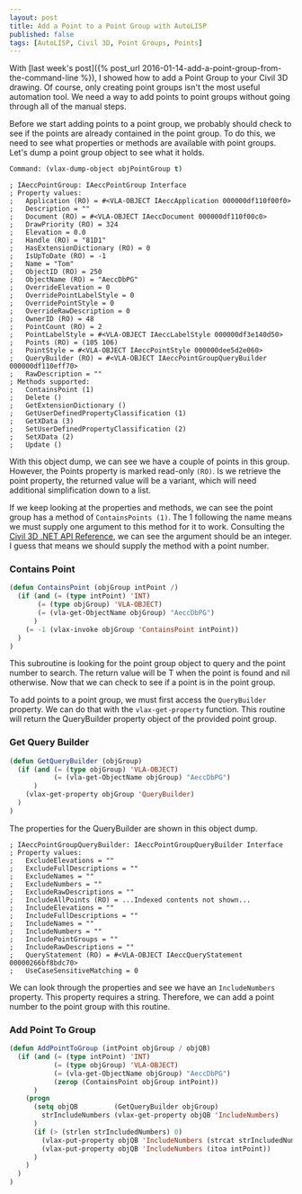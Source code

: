 ```yaml
---
layout: post
title: Add a Point to a Point Group with AutoLISP
published: false
tags: [AutoLISP, Civil 3D, Point Groups, Points]
---
```

With [last week's post]({% post_url 2016-01-14-add-a-point-group-from-the-command-line %}), I showed how to add a Point Group to your Civil 3D drawing.  Of course, only creating point groups isn't the most useful automation tool.  We need a way to add points to point groups without going through all of the manual steps.

Before we start adding points to a point group, we probably should check to see if the points are already contained in the point group.  To do this, we need to see what properties or methods are available with point groups.  Let's dump a point group object to see what it holds.

```lisp
Command: (vlax-dump-object objPointGroup t)
```

```text
; IAeccPointGroup: IAeccPointGroup Interface
; Property values:
;   Application (RO) = #<VLA-OBJECT IAeccApplication 000000df110f00f0>
;   Description = ""
;   Document (RO) = #<VLA-OBJECT IAeccDocument 000000df110f00c0>
;   DrawPriority (RO) = 324
;   Elevation = 0.0
;   Handle (RO) = "81D1"
;   HasExtensionDictionary (RO) = 0
;   IsUpToDate (RO) = -1
;   Name = "Tom"
;   ObjectID (RO) = 250
;   ObjectName (RO) = "AeccDbPG"
;   OverrideElevation = 0
;   OverridePointLabelStyle = 0
;   OverridePointStyle = 0
;   OverrideRawDescription = 0
;   OwnerID (RO) = 48
;   PointCount (RO) = 2
;   PointLabelStyle = #<VLA-OBJECT IAeccLabelStyle 000000df3e140d50>
;   Points (RO) = (105 106)
;   PointStyle = #<VLA-OBJECT IAeccPointStyle 000000dee5d2e060>
;   QueryBuilder (RO) = #<VLA-OBJECT IAeccPointGroupQueryBuilder 000000df110eff70>
;   RawDescription = ""
; Methods supported:
;   ContainsPoint (1)
;   Delete ()
;   GetExtensionDictionary ()
;   GetUserDefinedPropertyClassification (1)
;   GetXData (3)
;   SetUserDefinedPropertyClassification (2)
;   SetXData (2)
;   Update ()
```

With this object dump, we can see we have a couple of points in this group.  However, the Points property is marked read-only `(RO)`.  Is we retrieve the point property, the returned value will be a variant, which will need additional simplification down to a list.

If we keep looking at the properties and methods, we can see the point group has a method of `ContainsPoints (1)`.  The 1 following the name means we must supply one argument to this method for it to work.  Consulting the [Civil 3D .NET API Reference](http://docs.autodesk.com/CIV3D/2015/ENU/API_Reference_Guide/html/57e2c379-a23b-fa8d-943d-c34b6b9d7142.htm), we can see the argument should be an integer.  I guess that means we should supply the method with a point number.

### <a name="containspoint">Contains Point</a>

```lisp
(defun ContainsPoint (objGroup intPoint /)
  (if (and (= (type intPoint) 'INT)
       (= (type objGroup) 'VLA-OBJECT)
       (= (vla-get-ObjectName objGroup) "AeccDbPG")
      )
    (= -1 (vlax-invoke objGroup 'ContainsPoint intPoint))
  )
)
```

This subroutine is looking for the point group object to query and the point number to search.  The return value will be T when the point is found and nil otherwise.  Now that we can check to see if a point is in the point group.

To add points to a point group, we must first access the `QueryBuilder` property.  We can do that with the `vlax-get-property` function.  This routine will return the QueryBuilder property object of the provided point group.

### <a name="getquerybuilder">Get Query Builder</a>

```lisp
(defun GetQueryBuilder (objGroup)
  (if (and (= (type objGroup) 'VLA-OBJECT)
           (= (vla-get-ObjectName objGroup) "AeccDbPG")
      )
    (vlax-get-property objGroup 'QueryBuilder)
  )
)
```

The properties for the QueryBuilder are shown in this object dump.

```text
; IAeccPointGroupQueryBuilder: IAeccPointGroupQueryBuilder Interface
; Property values:
;   ExcludeElevations = ""
;   ExcludeFullDescriptions = ""
;   ExcludeNames = ""
;   ExcludeNumbers = ""
;   ExcludeRawDescriptions = ""
;   IncludeAllPoints (RO) = ...Indexed contents not shown...
;   IncludeElevations = ""
;   IncludeFullDescriptions = ""
;   IncludeNames = ""
;   IncludeNumbers = ""
;   IncludePointGroups = ""
;   IncludeRawDescriptions = ""
;   QueryStatement (RO) = #<VLA-OBJECT IAeccQueryStatement 00000266bf8bdc70>
;   UseCaseSensitiveMatching = 0
```

We can look through the properties and see we have an `IncludeNumbers` property.  This property requires a string.  Therefore, we can add a point number to the point group with this routine.

### <a name="addpointtogroup">Add Point To Group</a>

```lisp
(defun AddPointToGroup (intPoint objGroup / objQB)
  (if (and (= (type intPoint) 'INT)
           (= (type objGroup) 'VLA-OBJECT)
           (= (vla-get-ObjectName objGroup) "AeccDbPG")
           (zerop (ContainsPoint objGroup intPoint))
      )
    (progn
      (setq objQB         (GetQueryBuilder objGroup)
        strIncludeNumbers (vlax-get-property objQB 'IncludeNumbers)
      )
      (if (> (strlen strIncludedNumbers) 0)
        (vlax-put-property objQB 'IncludeNumbers (strcat strIncludedNumbers "," (itoa intPoint)))
        (vlax-put-property objQB 'IncludeNumbers (itoa intPoint))
      )
    )
  )
)
```
